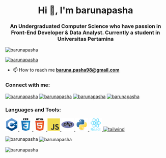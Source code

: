 <h1 align="center">Hi 👋, I'm barunapasha</h1>
<h3 align="center">An Undergraduated Computer Science who have passion in Front-End Developer & Data Analyst. Currently a student in Universitas Pertamina</h3>

<p align="left"> <img src="https://komarev.com/ghpvc/?username=barunapasha&label=Profile%20views&color=0e75b6&style=flat" alt="barunapasha" /> </p>

<p align="left"> <a href="https://github.com/ryo-ma/github-profile-trophy"><img src="https://github-profile-trophy.vercel.app/?username=barunapasha" alt="barunapasha" /></a> </p>

- 📫 How to reach me **baruna.pasha98@gmail.com**

<h3 align="left">Connect with me:</h3>
<p align="left">
<a href="https://linkedin.com/in/barunapasha" target="blank"><img align="center" src="https://raw.githubusercontent.com/rahuldkjain/github-profile-readme-generator/master/src/images/icons/Social/linked-in-alt.svg" alt="barunapasha" height="30" width="40" /></a>
<a href="https://instagram.com/barunapasha" target="blank"><img align="center" src="https://raw.githubusercontent.com/rahuldkjain/github-profile-readme-generator/master/src/images/icons/Social/instagram.svg" alt="barunapasha" height="30" width="40" /></a>
<a href="https://www.hackerrank.com/barunapasha" target="blank"><img align="center" src="https://raw.githubusercontent.com/rahuldkjain/github-profile-readme-generator/master/src/images/icons/Social/hackerrank.svg" alt="barunapasha" height="30" width="40" /></a>
<a href="https://www.leetcode.com/barunapasha" target="blank"><img align="center" src="https://raw.githubusercontent.com/rahuldkjain/github-profile-readme-generator/master/src/images/icons/Social/leet-code.svg" alt="barunapasha" height="30" width="40" /></a>
</p>

<h3 align="left">Languages and Tools:</h3>
<p align="left"> <a href="https://www.w3schools.com/cpp/" target="_blank" rel="noreferrer"> <img src="https://raw.githubusercontent.com/devicons/devicon/master/icons/cplusplus/cplusplus-original.svg" alt="cplusplus" width="40" height="40"/> </a> <a href="https://www.w3schools.com/css/" target="_blank" rel="noreferrer"> <img src="https://raw.githubusercontent.com/devicons/devicon/master/icons/css3/css3-original-wordmark.svg" alt="css3" width="40" height="40"/> </a> <a href="https://www.w3.org/html/" target="_blank" rel="noreferrer"> <img src="https://raw.githubusercontent.com/devicons/devicon/master/icons/html5/html5-original-wordmark.svg" alt="html5" width="40" height="40"/> </a> <a href="https://developer.mozilla.org/en-US/docs/Web/JavaScript" target="_blank" rel="noreferrer"> <img src="https://raw.githubusercontent.com/devicons/devicon/master/icons/javascript/javascript-original.svg" alt="javascript" width="40" height="40"/> </a> <a href="https://www.php.net" target="_blank" rel="noreferrer"> <img src="https://raw.githubusercontent.com/devicons/devicon/master/icons/php/php-original.svg" alt="php" width="40" height="40"/> </a> <a href="https://www.python.org" target="_blank" rel="noreferrer"> <img src="https://raw.githubusercontent.com/devicons/devicon/master/icons/python/python-original.svg" alt="python" width="40" height="40"/> </a> <a href="https://reactjs.org/" target="_blank" rel="noreferrer"> <img src="https://raw.githubusercontent.com/devicons/devicon/master/icons/react/react-original-wordmark.svg" alt="react" width="40" height="40"/> </a> <a href="https://tailwindcss.com/" target="_blank" rel="noreferrer"> <img src="https://www.vectorlogo.zone/logos/tailwindcss/tailwindcss-icon.svg" alt="tailwind" width="40" height="40"/> </a> </p>

<p><img align="left" src="https://github-readme-stats.vercel.app/api/top-langs?username=barunapasha&show_icons=true&locale=en&layout=compact" alt="barunapasha" /></p>

<p>&nbsp;<img align="center" src="https://github-readme-stats.vercel.app/api?username=barunapasha&show_icons=true&locale=en" alt="barunapasha" /></p>

<p><img align="center" src="https://github-readme-streak-stats.herokuapp.com/?user=barunapasha&" alt="barunapasha" /></p>
